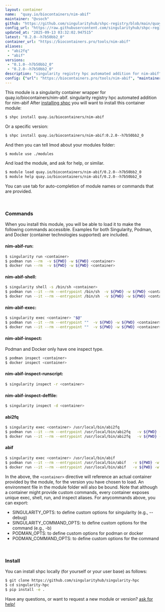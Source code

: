 ```yaml
---
layout: container
name:  "quay.io/biocontainers/nim-abif"
maintainer: "@vsoch"
github: "https://github.com/singularityhub/shpc-registry/blob/main/quay.io/biocontainers/nim-abif/container.yaml"
config_url: "https://raw.githubusercontent.com/singularityhub/shpc-registry/main/quay.io/biocontainers/nim-abif/container.yaml"
updated_at: "2025-09-13 03:32:02.947515"
latest: "0.2.0--h7b50bb2_0"
container_url: "https://biocontainers.pro/tools/nim-abif"
aliases:
 - "abi2fq"
 - "abif"
versions:
 - "0.1.0--h7b50bb2_0"
 - "0.2.0--h7b50bb2_0"
description: "singularity registry hpc automated addition for nim-abif"
config: {"url": "https://biocontainers.pro/tools/nim-abif", "maintainer": "@vsoch", "description": "singularity registry hpc automated addition for nim-abif", "latest": {"0.2.0--h7b50bb2_0": "sha256:626e00686e1826dc8d8a82a5ed9350ed36a9185ed1d45639bf14bcf930dc9002"}, "tags": {"0.1.0--h7b50bb2_0": "sha256:006c1fd7361afb5a99daafafb0d8044e6db0a65d8fe4ddf3627f7f6576d303b2", "0.2.0--h7b50bb2_0": "sha256:626e00686e1826dc8d8a82a5ed9350ed36a9185ed1d45639bf14bcf930dc9002"}, "docker": "quay.io/biocontainers/nim-abif", "aliases": {"abi2fq": "/usr/local/bin/abi2fq", "abif": "/usr/local/bin/abif"}}
---
```


This module is a singularity container wrapper for quay.io/biocontainers/nim-abif.
singularity registry hpc automated addition for nim-abif
After [installing shpc](#install) you will want to install this container module:


```bash
$ shpc install quay.io/biocontainers/nim-abif
```

Or a specific version:

```bash
$ shpc install quay.io/biocontainers/nim-abif:0.2.0--h7b50bb2_0
```

And then you can tell lmod about your modules folder:

```bash
$ module use ./modules
```

And load the module, and ask for help, or similar.

```bash
$ module load quay.io/biocontainers/nim-abif/0.2.0--h7b50bb2_0
$ module help quay.io/biocontainers/nim-abif/0.2.0--h7b50bb2_0
```

You can use tab for auto-completion of module names or commands that are provided.

<br>

### Commands

When you install this module, you will be able to load it to make the following commands accessible.
Examples for both Singularity, Podman, and Docker (container technologies supported) are included.

#### nim-abif-run:

```bash
$ singularity run <container>
$ podman run --rm  -v ${PWD} -w ${PWD} <container>
$ docker run --rm  -v ${PWD} -w ${PWD} <container>
```

#### nim-abif-shell:

```bash
$ singularity shell -s /bin/sh <container>
$ podman run --it --rm --entrypoint /bin/sh  -v ${PWD} -w ${PWD} <container>
$ docker run --it --rm --entrypoint /bin/sh  -v ${PWD} -w ${PWD} <container>
```

#### nim-abif-exec:

```bash
$ singularity exec <container> "$@"
$ podman run --it --rm --entrypoint ""  -v ${PWD} -w ${PWD} <container> "$@"
$ docker run --it --rm --entrypoint ""  -v ${PWD} -w ${PWD} <container> "$@"
```

#### nim-abif-inspect:

Podman and Docker only have one inspect type.

```bash
$ podman inspect <container>
$ docker inspect <container>
```

#### nim-abif-inspect-runscript:

```bash
$ singularity inspect -r <container>
```

#### nim-abif-inspect-deffile:

```bash
$ singularity inspect -d <container>
```


#### abi2fq

```bash
$ singularity exec <container> /usr/local/bin/abi2fq
$ podman run --it --rm --entrypoint /usr/local/bin/abi2fq   -v ${PWD} -w ${PWD} <container> -c " $@"
$ docker run --it --rm --entrypoint /usr/local/bin/abi2fq   -v ${PWD} -w ${PWD} <container> -c " $@"
```


#### abif

```bash
$ singularity exec <container> /usr/local/bin/abif
$ podman run --it --rm --entrypoint /usr/local/bin/abif   -v ${PWD} -w ${PWD} <container> -c " $@"
$ docker run --it --rm --entrypoint /usr/local/bin/abif   -v ${PWD} -w ${PWD} <container> -c " $@"
```



In the above, the `<container>` directive will reference an actual container provided
by the module, for the version you have chosen to load. An environment file in the
module folder will also be bound. Note that although a container
might provide custom commands, every container exposes unique exec, shell, run, and
inspect aliases. For anycommands above, you can export:

 - SINGULARITY_OPTS: to define custom options for singularity (e.g., --debug)
 - SINGULARITY_COMMAND_OPTS: to define custom options for the command (e.g., -b)
 - PODMAN_OPTS: to define custom options for podman or docker
 - PODMAN_COMMAND_OPTS: to define custom options for the command

<br>

### Install

You can install shpc locally (for yourself or your user base) as follows:

```bash
$ git clone https://github.com/singularityhub/singularity-hpc
$ cd singularity-hpc
$ pip install -e .
```

Have any questions, or want to request a new module or version? [ask for help!](https://github.com/singularityhub/singularity-hpc/issues)